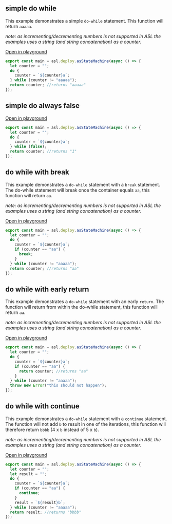 
## simple do while
This example demonstrates a simple `do-while` statement. This function will return `aaaaa`.

*note: as incrementing/decrementing numbers is not supported in ASL the examples uses a string (and string concatenation) as a counter.* 

[Open in playground](https://asl-editor-spike-ts-stedi.vercel.app/?aW1wb3J0ICogYXMgYXNsIGZyb20gIkB0czJhc2wvYXNsLWxpYiIKCmV4cG9ydCBjb25zdCBtYWluID0gYXNsLmRlcGxveS5hc1N0YXRlTWFjaGluZShhc3luYyAoKSA9PiB7CiAgbGV0IGNvdW50ZXIgPSAiIjsKICBkbyB7CiAgICBjb3VudGVyID0gYCR7Y291bnRlcn1hYDsKICB9IHdoaWxlIChjb3VudGVyICE9ICJhYWFhYSIpOwogIHJldHVybiBjb3VudGVyOyAvL3JldHVybnMgImFhYWFhIgp9KTsK)

``` typescript
export const main = asl.deploy.asStateMachine(async () => {
  let counter = "";
  do {
    counter = `${counter}a`;
  } while (counter != "aaaaa");
  return counter; //returns "aaaaa"
});

```


## simple do always false
[Open in playground](https://asl-editor-spike-ts-stedi.vercel.app/?aW1wb3J0ICogYXMgYXNsIGZyb20gIkB0czJhc2wvYXNsLWxpYiIKCmV4cG9ydCBjb25zdCBtYWluID0gYXNsLmRlcGxveS5hc1N0YXRlTWFjaGluZShhc3luYyAoKSA9PiB7CiAgbGV0IGNvdW50ZXIgPSAiIjsKICBkbyB7CiAgICBjb3VudGVyID0gYCR7Y291bnRlcn1hYDsKICB9IHdoaWxlIChmYWxzZSk7CiAgcmV0dXJuIGNvdW50ZXI7IC8vcmV0dXJucyAiMSIKfSk7Cg==)

``` typescript
export const main = asl.deploy.asStateMachine(async () => {
  let counter = "";
  do {
    counter = `${counter}a`;
  } while (false);
  return counter; //returns "1"
});

```


## do while with break
This example demonstrates a `do-while` statement with a `break` statement. The do-while statement will break once the container equals `aa`, this function will return `aa`.

*note: as incrementing/decrementing numbers is not supported in ASL the examples uses a string (and string concatenation) as a counter.* 

[Open in playground](https://asl-editor-spike-ts-stedi.vercel.app/?aW1wb3J0ICogYXMgYXNsIGZyb20gIkB0czJhc2wvYXNsLWxpYiIKCmV4cG9ydCBjb25zdCBtYWluID0gYXNsLmRlcGxveS5hc1N0YXRlTWFjaGluZShhc3luYyAoKSA9PiB7CiAgbGV0IGNvdW50ZXIgPSAiIjsKICBkbyB7CiAgICBjb3VudGVyID0gYCR7Y291bnRlcn1hYDsKICAgIGlmIChjb3VudGVyID09ICJhYSIpIHsKICAgICAgYnJlYWs7CiAgICB9CiAgfSB3aGlsZSAoY291bnRlciAhPSAiYWFhYWEiKTsKICByZXR1cm4gY291bnRlcjsgLy9yZXR1cm5zICJhYSIKfSk7Cg==)

``` typescript
export const main = asl.deploy.asStateMachine(async () => {
  let counter = "";
  do {
    counter = `${counter}a`;
    if (counter == "aa") {
      break;
    }
  } while (counter != "aaaaa");
  return counter; //returns "aa"
});

```


## do while with early return
This example demonstrates a `do-while` statement with an early `return`. The function will return from within the do-while statement, this function will return `aa`.

*note: as incrementing/decrementing numbers is not supported in ASL the examples uses a string (and string concatenation) as a counter.* 

[Open in playground](https://asl-editor-spike-ts-stedi.vercel.app/?aW1wb3J0ICogYXMgYXNsIGZyb20gIkB0czJhc2wvYXNsLWxpYiIKCmV4cG9ydCBjb25zdCBtYWluID0gYXNsLmRlcGxveS5hc1N0YXRlTWFjaGluZShhc3luYyAoKSA9PiB7CiAgbGV0IGNvdW50ZXIgPSAiIjsKICBkbyB7CiAgICBjb3VudGVyID0gYCR7Y291bnRlcn1hYDsKICAgIGlmIChjb3VudGVyID09ICJhYSIpIHsKICAgICAgcmV0dXJuIGNvdW50ZXI7IC8vcmV0dXJucyAiYWEiCiAgICB9CiAgfSB3aGlsZSAoY291bnRlciAhPSAiYWFhYWEiKTsKICB0aHJvdyBuZXcgRXJyb3IoInRoaXMgc2hvdWxkIG5vdCBoYXBwZW4iKTsKfSk7Cg==)

``` typescript
export const main = asl.deploy.asStateMachine(async () => {
  let counter = "";
  do {
    counter = `${counter}a`;
    if (counter == "aa") {
      return counter; //returns "aa"
    }
  } while (counter != "aaaaa");
  throw new Error("this should not happen");
});

```


## do while with continue
This example demonstrates a `do-while` statement with a `continue` statement. The function will not add `b` to result in one of the iterations, this function will therefore return `bbbb` (4 x `b` instead of 5 x `b`).

*note: as incrementing/decrementing numbers is not supported in ASL the examples uses a string (and string concatenation) as a counter.* 

[Open in playground](https://asl-editor-spike-ts-stedi.vercel.app/?aW1wb3J0ICogYXMgYXNsIGZyb20gIkB0czJhc2wvYXNsLWxpYiIKCmV4cG9ydCBjb25zdCBtYWluID0gYXNsLmRlcGxveS5hc1N0YXRlTWFjaGluZShhc3luYyAoKSA9PiB7CiAgbGV0IGNvdW50ZXIgPSAiIjsKICBsZXQgcmVzdWx0ID0gIiI7CiAgZG8gewogICAgY291bnRlciA9IGAke2NvdW50ZXJ9YWA7CiAgICBpZiAoY291bnRlciA9PSAiYWEiKSB7CiAgICAgIGNvbnRpbnVlOwogICAgfQogICAgcmVzdWx0ID0gYCR7cmVzdWx0fWJgOwogIH0gd2hpbGUgKGNvdW50ZXIgIT0gImFhYWFhIik7CiAgcmV0dXJuIHJlc3VsdDsgLy9yZXR1cm5zICJiYmJiIgp9KTsK)

``` typescript
export const main = asl.deploy.asStateMachine(async () => {
  let counter = "";
  let result = "";
  do {
    counter = `${counter}a`;
    if (counter == "aa") {
      continue;
    }
    result = `${result}b`;
  } while (counter != "aaaaa");
  return result; //returns "bbbb"
});

```


